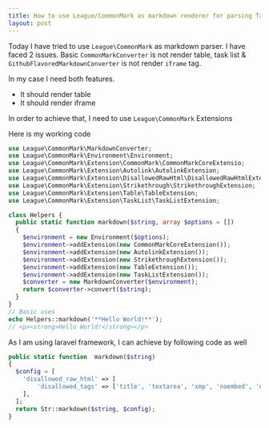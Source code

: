 ```yaml
---
title: How to use League/CommonMark as markdown renderer for parsing Table and Iframe simultaneously
layout: post
---
```


Today I have tried to use `League\CommonMark` as markdown parser. I have faced 2 issues. Basic `CommonMarkConverter` is not render table, task list & `GithubFlavoredMarkdownConverter` is not render `iframe` tag. 

In my case I need both features.    
* It should render table   
* It should render iframe 

In order to achieve that, I need to use `League\CommonMark` Extensions 

Here is my working code

```php
use League\CommonMark\MarkdownConverter;
use League\CommonMark\Environment\Environment;
use League\CommonMark\Extension\CommonMark\CommonMarkCoreExtensio;
use League\CommonMark\Extension\Autolink\AutolinkExtension;
use League\CommonMark\Extension\DisallowedRawHtml\DisallowedRawHtmlExtension;
use League\CommonMark\Extension\Strikethrough\StrikethroughExtension;
use League\CommonMark\Extension\Table\TableExtension;
use League\CommonMark\Extension\TaskList\TaskListExtension;

class Helpers {
  public static function markdown($string, array $options = [])
  {
    $environment = new Environment($options);
    $environment->addExtension(new CommonMarkCoreExtension());
    $environment->addExtension(new AutolinkExtension());
    $environment->addExtension(new StrikethroughExtension());
    $environment->addExtension(new TableExtension());
    $environment->addExtension(new TaskListExtension());
    $converter = new MarkdownConverter($environment);
    return $converter->convert($string);
  }
}
// Basic uses
echo Helpers::markdown('**Hello World!**');
// <p><strong>Hello World!</strong></p>

```

As I am using laravel framework, I can achieve by following code as well 

```php
public static function  markdown($string)
{
  $config = [
    'disallowed_raw_html' => [
        'disallowed_tags' => ['title', 'textarea', 'xmp', 'noembed', 'noframes', 'script', 'plaintext'],
    ],
  ];
  return Str::markdown($string, $config);
}
```

